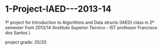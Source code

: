 # 1-Project-IAED---2013-14
1º project for Introduction to Algorithms and Data structs (IAED) class in 2º semester from  2013/14  (Instituto Superior Tecnico - IST professor Francisco dos Santos )

project grade: 20/20
